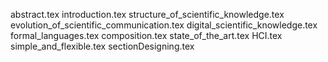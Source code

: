 abstract.tex
introduction.tex
structure_of_scientific_knowledge.tex
evolution_of_scientific_communication.tex
digital_scientific_knowledge.tex
formal_languages.tex
composition.tex
state_of_the_art.tex
HCI.tex
simple_and_flexible.tex
sectionDesigning.tex
